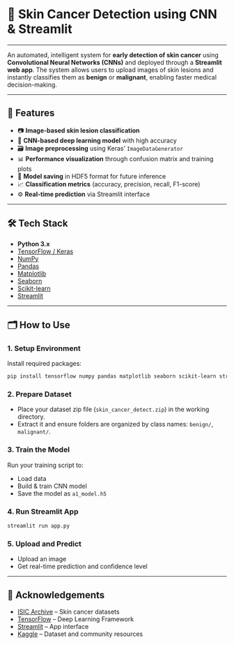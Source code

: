 # 🧪 Skin Cancer Detection using CNN & Streamlit

---

An automated, intelligent system for **early detection of skin cancer** using **Convolutional Neural Networks (CNNs)** and deployed through a **Streamlit web app**. The system allows users to upload images of skin lesions and instantly classifies them as **benign** or **malignant**, enabling faster medical decision-making.

---

## 🚀 Features

* 📷 **Image-based skin lesion classification**
* 🧠 **CNN-based deep learning model** with high accuracy
* 🗃️ **Image preprocessing** using Keras’ `ImageDataGenerator`
* 📊 **Performance visualization** through confusion matrix and training plots
* 💾 **Model saving** in HDF5 format for future inference
* 📈 **Classification metrics** (accuracy, precision, recall, F1-score)
* ⚙️ **Real-time prediction** via Streamlit interface

---

## 🛠️ Tech Stack

* **Python 3.x**
* [TensorFlow / Keras](https://www.tensorflow.org/)
* [NumPy](https://numpy.org/)
* [Pandas](https://pandas.pydata.org/)
* [Matplotlib](https://matplotlib.org/)
* [Seaborn](https://seaborn.pydata.org/)
* [Scikit-learn](https://scikit-learn.org/)
* [Streamlit](https://streamlit.io/)

---
## 🗂️ How to Use

### 1. Setup Environment

Install required packages:

```bash
pip install tensorflow numpy pandas matplotlib seaborn scikit-learn streamlit
```

### 2. Prepare Dataset

* Place your dataset zip file (`skin_cancer_detect.zip`) in the working directory.
* Extract it and ensure folders are organized by class names: `benign/`, `malignant/`.

### 3. Train the Model

Run your training script to:

* Load data
* Build & train CNN model
* Save the model as `a1_model.h5`

### 4. Run Streamlit App

```bash
streamlit run app.py
```

### 5. Upload and Predict

* Upload an image
* Get real-time prediction and confidence level

---


## 🤝 Acknowledgements

* [ISIC Archive](https://www.isic-archive.com/) – Skin cancer datasets
* [TensorFlow](https://www.tensorflow.org/) – Deep Learning Framework
* [Streamlit](https://streamlit.io/) – App interface
* [Kaggle]([https://www.kaggle.com/](https://www.kaggle.com/datasets/rm1000/skin-cancer-isic-images/data)) – Dataset and community resources



